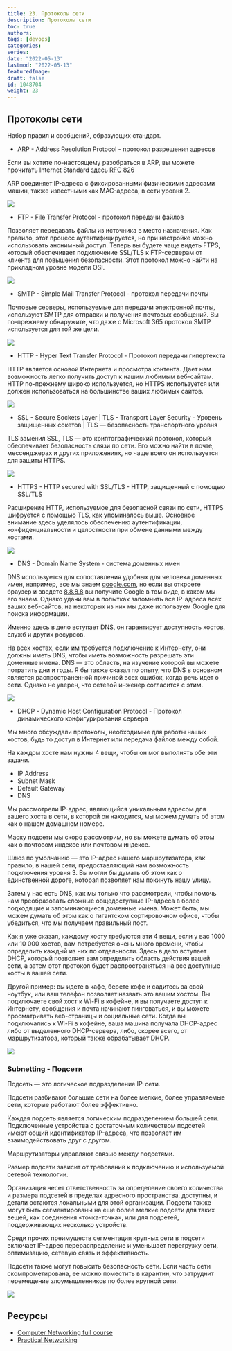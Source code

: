 ```yaml
---
title: 23. Протоколы сети
description: Протоколы сети
toc: true
authors:
tags: [devops]
categories:
series: 
date: "2022-05-13"
lastmod: "2022-05-13"
featuredImage:
draft: false
id: 1048704
weight: 23
---
```

## Протоколы сети

Набор правил и сообщений, образующих стандарт.

- ARP - Address Resolution Protocol - протокол разрешения адресов

Если вы хотите по-настоящему разобраться в ARP, вы можете прочитать Internet Standard здесь [RFC 826](https://datatracker.ietf.org/doc/html/rfc826)

ARP соединяет IP-адреса с фиксированными физическими адресами машин, также известными как MAC-адреса, в сети уровня 2.

![](../images/Day23_Networking1.ru.png?v1)

- FTP - File Transfer Protocol - протокол передачи файлов

Позволяет передавать файлы из источника в место назначения. Как правило, этот процесс аутентифицируется, но при настройке можно использовать анонимный доступ. Теперь вы будете чаще видеть FTPS, который обеспечивает подключение SSL/TLS к FTP-серверам от клиента для повышения безопасности. Этот протокол можно найти на прикладном уровне модели OSI.

![](../images/Day23_Networking2.ru.png?v1)

- SMTP - Simple Mail Transfer Protocol -  протокол передачи почты

Почтовые серверы, используемые для передачи электронной почты, используют SMTP для отправки и получения почтовых сообщений. Вы по-прежнему обнаружите, что даже с Microsoft 365 протокол SMTP используется для той же цели.

![](../images/Day23_Networking3.ru.png?v1)

- HTTP - Hyper Text Transfer Protocol - Протокол передачи гипертекста

HTTP является основой Интернета и просмотра контента. Дает нам возможность легко получить доступ к нашим любимым веб-сайтам. HTTP по-прежнему широко используется, но HTTPS используется или должен использоваться на большинстве ваших любимых сайтов.

![](../images/Day23_Networking4.ru.png?v1)

- SSL - Secure Sockets Layer | TLS - Transport Layer Security - Уровень защищенных сокетов | TLS — безопасность транспортного уровня

TLS заменил SSL, TLS — это криптографический протокол, который обеспечивает безопасность связи по сети. Его можно найти в почте, мессенджерах и других приложениях, но чаще всего он используется для защиты HTTPS.

![](../images/Day23_Networking5.ru.png?v1)

- HTTPS - HTTP secured with SSL/TLS - HTTP, защищенный с помощью SSL/TLS

Расширение HTTP, используемое для безопасной связи по сети, HTTPS шифруется с помощью TLS, как упоминалось выше. Основное внимание здесь уделялось обеспечению аутентификации, конфиденциальности и целостности при обмене данными между хостами.

![](../images/Day23_Networking6.ru.png?v1)

- DNS - Domain Name System - система доменных имен

DNS используется для сопоставления удобных для человека доменных имен, например, все мы знаем [google.com](https://google.com), но если вы откроете браузер и введете [8.8.8.8](https://8.8.8.8) вы получите Google в том виде, в каком мы его знаем. Однако удачи вам в попытках запомнить все IP-адреса всех ваших веб-сайтов, на некоторых из них мы даже используем Google для поиска информации.

Именно здесь в дело вступает DNS, он гарантирует доступность хостов, служб и других ресурсов.

На всех хостах, если им требуется подключение к Интернету, они должны иметь DNS, чтобы иметь возможность разрешать эти доменные имена. DNS — это область, на изучение которой вы можете потратить дни и годы. Я бы также сказал по опыту, что DNS в основном является распространенной причиной всех ошибок, когда речь идет о сети. Однако не уверен, что сетевой инженер согласится с этим.

![](../images/Day23_Networking7.ru.png?v1)

- DHCP - Dynamic Host Configuration Protocol - Протокол динамического конфигурирования сервера

Мы много обсуждали протоколы, необходимые для работы наших хостов, будь то доступ в Интернет или передача файлов между собой.

На каждом хосте нам нужны 4 вещи, чтобы он мог выполнять обе эти задачи.

- IP Address
- Subnet Mask
- Default Gateway
- DNS

Мы рассмотрели IP-адрес, являющийся уникальным адресом для вашего хоста в сети, в которой он находится, мы можем думать об этом как о нашем домашнем номере.

Маску подсети мы скоро рассмотрим, но вы можете думать об этом как о почтовом индексе или почтовом индексе.

Шлюз по умолчанию — это IP-адрес нашего маршрутизатора, как правило, в нашей сети, предоставляющий нам возможность подключения уровня 3. Вы могли бы думать об этом как о единственной дороге, которая позволяет нам покинуть нашу улицу.

Затем у нас есть DNS, как мы только что рассмотрели, чтобы помочь нам преобразовать сложные общедоступные IP-адреса в более подходящие и запоминающиеся доменные имена. Может быть, мы можем думать об этом как о гигантском сортировочном офисе, чтобы убедиться, что мы получаем правильный пост.

Как я уже сказал, каждому хосту требуются эти 4 вещи, если у вас 1000 или 10 000 хостов, вам потребуется очень много времени, чтобы определить каждый из них по отдельности. Здесь в дело вступает DHCP, который позволяет вам определить область действия вашей сети, а затем этот протокол будет распространяться на все доступные хосты в вашей сети.

Другой пример: вы идете в кафе, берете кофе и садитесь за свой ноутбук, или ваш телефон позволяет назвать это вашим хостом. Вы подключаете свой хост к Wi-Fi в кофейне, и вы получаете доступ к Интернету, сообщения и почта начинают пинговаться, и вы можете просматривать веб-страницы и социальные сети. Когда вы подключались к Wi-Fi в кофейне, ваша машина получала DHCP-адрес либо от выделенного DHCP-сервера, либо, скорее всего, от маршрутизатора, который также обрабатывает DHCP.

![](../images/Day23_Networking8.ru.png?v1)

### Subnetting - Подсети

Подсеть — это логическое подразделение IP-сети.

Подсети разбивают большие сети на более мелкие, более управляемые сети, которые работают более эффективно.

Каждая подсеть является логическим подразделением большей сети. Подключенные устройства с достаточным количеством подсетей имеют общий идентификатор IP-адреса, что позволяет им взаимодействовать друг с другом.

Маршрутизаторы управляют связью между подсетями.

Размер подсети зависит от требований к подключению и используемой сетевой технологии.

Организация несет ответственность за определение своего количества и размера подсетей в пределах адресного пространства.
доступны, и детали остаются локальными для этой организации. Подсети также могут быть сегментированы на еще более мелкие подсети для таких вещей, как соединения «точка-точка», или для подсетей, поддерживающих несколько устройств.

Среди прочих преимуществ сегментация крупных
сети в подсети включает IP-адрес
перераспределение и уменьшает перегрузку сети, оптимизацию, сетевую связь и эффективность.

Подсети также могут повысить безопасность сети.
Если часть сети скомпрометирована, ее можно поместить в карантин, что затруднит перемещение злоумышленников по более крупной сети.

![](../images/Day23_Networking9.ru.png?v1)

## Ресурсы

- [Computer Networking full course](https://www.youtube.com/watch?v=IPvYjXCsTg8)
- [Practical Networking](http://www.practicalnetworking.net/)
